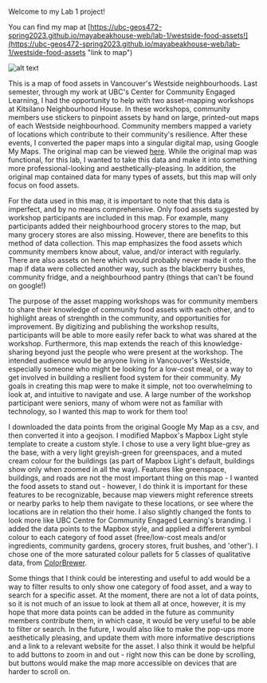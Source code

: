 Welcome to my Lab 1 project!

You can find my map at [https://ubc-geos472-spring2023.github.io/mayabeakhouse-web/lab-1/westside-food-assets!](https://ubc-geos472-spring2023.github.io/mayabeakhouse-web/lab-1/westside-food-assets "link to map")

![alt text](https://ubc-geos472-spring2023.github.io/mayabeakhouse-web/lab-1/food-asset-map-screenshot.png "screenshot of map")

This is a map of food assets in Vancouver's Westside neighbourhoods. Last semester, through my work at UBC's Center for Community Engaged Learning, I had the opportunity to help with two asset-mapping workshops at Kitsilano Neighbourhood House. In these workshops, community members use stickers to pinpoint assets by hand on large, printed-out maps of each Westside neighbourhood. Community members mapped a variety of locations which contribute to their community's resilience. After these events, I converted the paper maps into a singular digital map, using Google My Maps. The original map can be viewed [here](https://www.google.com/maps/d/viewer?mid=1jAnHow_6mJTe-SMInLCTOGm7eXybwBM&ll=49.24869535560273%2C-123.13576499785472&z=12). While the original map was functional, for this lab, I wanted to take this data and make it into something more professional-looking and aesthetically-pleasing. In addition, the original map contained data for many types of assets, but this map will only focus on food assets. 

For the data used in this map, it is important to note that this data is imperfect, and by no means comprehensive. Only food assets suggested by workshop participants are included in this map. For example, many participants added their neighbourhood grocery stores to the map, but many grocery stores are also missing. However, there are benefits to this method of data collection. This map emphasizes the food assets which community members know about, value, and/or interact with regularly. There are also assets on here which would probably never made it onto the map if data were collected another way, such as the blackberry bushes, community fridge, and a neighbourhood pantry (things that can't be found on google!)

The purpose of the asset mapping workshops was for community members to share their knowledge of community food assets with each other, and to highlight areas of strenghth in the community, and opportunities for improvement. By digitizing and publishing the workshop results, participants  will be able to more easily refer back to what was shared at the workshop. Furthermore, this map extends the reach of this knowledge-sharing beyond just the people who were present at the workshop. The intended audience would be anyone living in Vancouver's Westside, especially someone who might be looking for a low-cost meal, or a way to get involved in building a resilient food system for their community. My goals in creating this map were to make it simple, not too overwhelming to look at, and intuitive to navigate and use. A large number of the workshop participant were seniors, many of whom were not as familiar with technology, so I wanted this map to work for them too!

I downloaded the data points from the original Google My Map as a csv, and then converted it into a geojson. I modified Mapbox's Mapbox Light style template to create a custom style. I chose to use a very light blue-grey as the base, with a very light greyish-green for greenspaces, and a muted cream colour for the buildings (as part of Mapbox Light's default, buildings show only when zoomed in all the way). Features like greenspace, buildings, and roads are not the most important thing on this map - I wanted the food assets to stand out - however, I do think it is important for these features to be recognizable, because map viewers might reference streets or nearby parks to help them navigate to these locations, or see where the locations are in relation tho their home. I also slightly changed the fonts to look more like UBC Centre for Community Engaged Learning's branding. I added the data points to the Mapbox style, and applied a different symbol colour to each category of food asset (free/low-cost meals and/or ingredients, community gardens, grocery stores, fruit bushes, and 'other'). I chose one of the more saturated colour pallets for 5 classes of qualitative data, from [ColorBrewer](https://colorbrewer2.org/). 

Some things that I think could be interesting and useful to add would be a way to filter results to only show one category of food asset, and a way to search for a specific asset. At the moment, there are not a lot of data points, so it is not much of an issue to look at them all at once, however, it is my hope that more data points can be added in the future as community members contribute them, in which case, it would be very useful to be able to filter or search. In the future, I would also like to make the pop-ups more aesthetically pleasing, and update them with more informative descriptions and a link to a relevant website for the asset. I also think it would be helpful to add buttons to zoom in and out - right now this can be done by scrolling, but buttons would make the map more accessible on devices that are harder to scroll on. 
